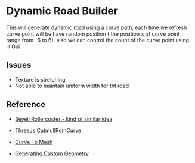 # Dynamic Road Builder
This will generate dynamic road using a curve path, each time we refresh curve point will be have random position ( the position x of curve point range from -6 to 6), also we can control the count of the curve point using lil Gui


## Issues 
- Texture is stretching
- Not able to maintain uniform width for tht road



## Reference
- [ 3eyeii Rollercoster - kind of similar idea ](https://youtube.com/shorts/-aIpoVolsv8?si=hkhZewMYbQxQbwVc)

- [ ThreeJs CatmullRomCurve ](https://threejs.org/docs/?q=cat#api/en/extras/curves/CatmullRomCurve3)

- [ Curve To Mesh ](https://stackoverflow.com/questions/49472468/how-can-i-convert-a-three-catmullromcurve3-to-a-mesh)

- [ Generating Custom Geometry ](https://www.youtube.com/watch?v=RYtJH2Lrrhw)

